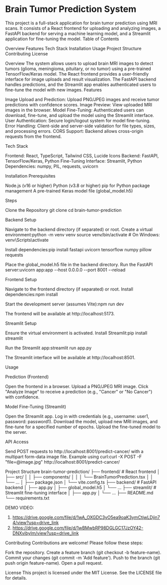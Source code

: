 # Brain Tumor Prediction System

This project is a full-stack application for brain tumor prediction using MRI scans. It consists of a React frontend for uploading and analyzing images, a FastAPI backend for serving a machine learning model, and a Streamlit application for fine-tuning the model.
Table of Contents

Overview
Features
Tech Stack
Installation
Usage
Project Structure
Contributing
License

Overview
The system allows users to upload brain MRI images to detect tumors (glioma, meningioma, pituitary, or no tumor) using a pre-trained TensorFlow/Keras model. The React frontend provides a user-friendly interface for image uploads and result visualization. The FastAPI backend handles predictions, and the Streamlit app enables authenticated users to fine-tune the model with new images.
Features

Image Upload and Prediction: Upload PNG/JPEG images and receive tumor predictions with confidence scores.
Image Preview: View uploaded MRI images in the browser.
Model Fine-Tuning: Authenticated users can download, fine-tune, and upload the model using the Streamlit interface.
User Authentication: Secure login/logout system for model fine-tuning.
Error Handling: Client-side and server-side validation for file types, sizes, and processing errors.
CORS Support: Backend allows cross-origin requests from the frontend.

Tech Stack

Frontend: React, TypeScript, Tailwind CSS, Lucide Icons
Backend: FastAPI, TensorFlow/Keras, Python
Fine-Tuning Interface: Streamlit, Python
Dependencies: numpy, PIL, requests, uvicorn

Installation
Prerequisites

Node.js (v16 or higher)
Python (v3.8 or higher)
pip for Python package management
A pre-trained Keras model file (global_model.h5)

Steps

Clone the Repository
git clone <repository-url>
cd brain-tumor-prediction


Backend Setup

Navigate to the backend directory (if separated) or root.
Create a virtual environment:python -m venv venv
source venv/bin/activate  # On Windows: venv\Scripts\activate


Install dependencies:pip install fastapi uvicorn tensorflow numpy pillow requests


Place the global_model.h5 file in the backend directory.
Run the FastAPI server:uvicorn app:app --host 0.0.0.0 --port 8001 --reload




Frontend Setup

Navigate to the frontend directory (if separated) or root.
Install dependencies:npm install


Start the development server (assumes Vite):npm run dev


The frontend will be available at http://localhost:5173.


Streamlit Setup

Ensure the virtual environment is activated.
Install Streamlit:pip install streamlit


Run the Streamlit app:streamlit run app.py


The Streamlit interface will be available at http://localhost:8501.



Usage

Prediction (Frontend)

Open the frontend in a browser.
Upload a PNG/JPEG MRI image.
Click "Analyze Image" to receive a prediction (e.g., "Cancer" or "No Cancer") with confidence.


Model Fine-Tuning (Streamlit)

Open the Streamlit app.
Log in with credentials (e.g., username: user1, password: password1).
Download the model, upload new MRI images, and fine-tune for a specified number of epochs.
Upload the fine-tuned model to the server.


API Access

Send POST requests to http://localhost:8001/predict-cancer/ with a multipart form-data image file.
Example using curl:curl -X POST -F "file=@image.jpg" http://localhost:8001/predict-cancer/





Project Structure
brain-tumor-prediction/
├── frontend/                  # React frontend
│   ├── src/
│   │   ├── components/
│   │   │   └── BrainTumorPrediction.tsx
│   │   └── ...
│   ├── package.json
│   └── vite.config.ts
├── backend/                   # FastAPI backend
│   ├── app.py
│   ├── global_model.h5
│   └── ...
├── streamlit/                 # Streamlit fine-tuning interface
│   ├── app.py
│   └── ...
├── README.md
└── requirements.txt

DEMO VIDEO:
1. https://drive.google.com/file/d/1wA_OXGDC3yO5ea9oaK3ymCtjwLDjin74/view?usp=drive_link
2. https://drive.google.com/file/d/1wBMwbRP98DGLGC17JzOY42-DNXvibyIm/view?usp=drive_link

Contributing
Contributions are welcome! Please follow these steps:

Fork the repository.
Create a feature branch (git checkout -b feature-name).
Commit your changes (git commit -m 'Add feature').
Push to the branch (git push origin feature-name).
Open a pull request.

License
This project is licensed under the MIT License. See the LICENSE file for details.

